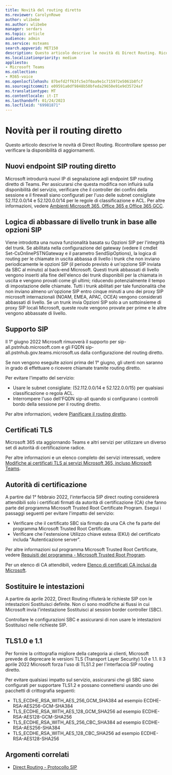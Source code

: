 ```yaml
---
title: Novità del routing diretto
ms.reviewer: CarolynRowe
author: wlibebe
ms.author: wlibebe
manager: serdars
ms.topic: article
audience: admin
ms.service: msteams
search.appverid: MET150
description: Questo articolo descrive le novità di Direct Routing. Ricontrollare spesso per verificare la disponibilità di aggiornamenti.
ms.localizationpriority: medium
appliesto:
- Microsoft Teams
ms.collection:
- M365-voice
ms.openlocfilehash: 87befd2ff63fc5e3f0aa9e1c715972e5061b8fc7
ms.sourcegitcommit: e09591a0df9848b50bfeda29650e91e9d35724af
ms.translationtype: MT
ms.contentlocale: it-IT
ms.lasthandoff: 01/24/2023
ms.locfileid: "69981871"
---
```

# <a name="whats-new-for-direct-routing"></a>Novità per il routing diretto

Questo articolo descrive le novità di Direct Routing. Ricontrollare spesso per verificare la disponibilità di aggiornamenti.

## <a name="new-direct-routing-sip-endpoints"></a>Nuovi endpoint SIP routing diretto 

Microsoft introdurrà nuovi IP di segnalazione agli endpoint SIP routing diretto di Teams. Per assicurarsi che questa modifica non influirà sulla disponibilità del servizio, verificare che il controller dei confini della sessione e il firewall siano configurati per l'uso delle subnet consigliate 52.112.0.0/14 e 52.120.0.0/14 per le regole di classificazione e ACL. Per altre informazioni, vedere [Ambienti Microsoft 365, Office 365 e Office 365 GCC](direct-routing-plan.md#microsoft-365-office-365-and-office-365-gcc-environments).  

## <a name="trunk-demoting-logic-based-on-sip-options"></a>Logica di abbassare di livello trunk in base alle opzioni SIP

Viene introdotta una nuova funzionalità basata su Opzioni SIP per l'integrità del trunk. Se abilitata nella configurazione del gateway (vedere il cmdlet Set-CsOnlinePSTNGateway e il parametro SendSipOptions), la logica di routing per le chiamate in uscita abbassa di livello i trunk che non inviano periodicamente le opzioni SIP (il periodo previsto è un'opzione SIP inviata da SBC al minuto) al back-end Microsoft. Questi trunk abbassati di livello vengono inseriti alla fine dell'elenco dei trunk disponibili per la chiamata in uscita e vengono provati come gli ultimi; riducendo potenzialmente il tempo di impostazione delle chiamate.
Tutti i trunk abilitati per tale funzionalità che non inviano almeno un'opzione SIP entro cinque minuti a uno dei proxy SIP microsoft internazionali (NOAM, EMEA, APAC, OCEA) vengono considerati abbassati di livello. Se un trunk invia Opzioni SIP solo a un sottoinsieme di proxy SIP locali Microsoft, queste route vengono provate per prime e le altre vengono abbassate di livello.


## <a name="sip-support"></a>Supporto SIP

Il 1° giugno 2022 Microsoft rimuoverà il supporto per sip-all.pstnhub.microsoft.com e gli FQDN sip-all.pstnhub.gov.teams.microsoft.us dalla configurazione del routing diretto.

Se non vengono eseguite azioni prima del 1° giugno, gli utenti non saranno in grado di effettuare o ricevere chiamate tramite routing diretto.

Per evitare l'impatto del servizio:

- Usare le subnet consigliate: (52.112.0.0/14 e 52.122.0.0/15) per qualsiasi classificazione o regola ACL.
- Interrompere l'uso dell'FQDN sip-all quando si configurano i controlli bordo della sessione per il routing diretto.

Per altre informazioni, vedere [Pianificare il routing diretto](direct-routing-plan.md).

## <a name="tls-certificates"></a>Certificati TLS

Microsoft 365 sta aggiornando Teams e altri servizi per utilizzare un diverso set di autorità di certificazione radice.

Per altre informazioni e un elenco completo dei servizi interessati, vedere [Modifiche ai certificati TLS ai servizi Microsoft 365, incluso Microsoft Teams](https://techcommunity.microsoft.com/t5/microsoft-teams-blog/tls-certificate-changes-to-microsoft-365-services-including/ba-p/3249676).

## <a name="certificate-authorities"></a>Autorità di certificazione

A partire dal 1° febbraio 2022, l'interfaccia SIP direct routing considererà attendibili solo i certificati firmati da autorità di certificazione (CA) che fanno parte del programma Microsoft Trusted Root Certificate Program. Esegui i passaggi seguenti per evitare l'impatto del servizio:

- Verificare che il certificato SBC sia firmato da una CA che fa parte del programma Microsoft Trusted Root Certificate.
- Verificare che l'estensione Utilizzo chiave estesa (EKU) del certificato includa "Autenticazione server".

Per altre informazioni sul programma Microsoft Trusted Root Certificate, vedere [Requisiti del programma - Microsoft Trusted Root Program](/security/trusted-root/program-requirements).

Per un elenco di CA attendibili, vedere [Elenco di certificati CA inclusi da Microsoft](https://ccadb-public.secure.force.com/microsoft/IncludedCACertificateReportForMSFT).

## <a name="replace-headers"></a>Sostituire le intestazioni

A partire da aprile 2022, Direct Routing rifiuterà le richieste SIP con le intestazioni Sostituisci definite. Non ci sono modifiche ai flussi in cui Microsoft invia l'intestazione Sostituisci al session border controller (SBC).

Controllare le configurazioni SBC e assicurarsi di non usare le intestazioni Sostituisci nelle richieste SIP.

## <a name="tls10-and-11"></a>TLS1.0 e 1.1

Per fornire la crittografia migliore della categoria ai clienti, Microsoft prevede di deprecare le versioni TLS (Transport Layer Security) 1.0 e 1.1. Il 3 aprile 2022 Microsoft forza l'uso di TLS1.2 per l'interfaccia SIP routing diretto.

Per evitare qualsiasi impatto sul servizio, assicurarsi che gli SBC siano configurati per supportare TLS1.2 e possano connettersi usando uno dei pacchetti di crittografia seguenti:

- TLS_ECDHE_RSA_WITH_AES_256_GCM_SHA384 ad esempio ECDHE-RSA-AES256-GCM-SHA384
- TLS_ECDHE_RSA_WITH_AES_128_GCM_SHA256 ad esempio ECDHE-RSA-AES128-GCM-SHA256
- TLS_ECDHE_RSA_WITH_AES_256_CBC_SHA384 ad esempio ECDHE-RSA-AES256-SHA384
- TLS_ECDHE_RSA_WITH_AES_128_CBC_SHA256 ad esempio ECDHE-RSA-AES128-SHA256

## <a name="related-topics"></a>Argomenti correlati

- [Direct Routing - Protocollo SIP](direct-routing-protocols-sip.md)
